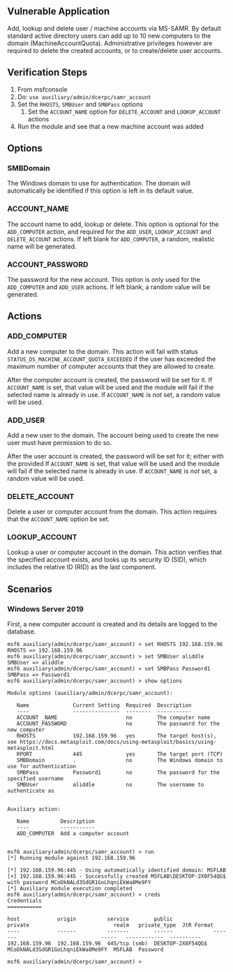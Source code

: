 ## Vulnerable Application
Add, lookup and delete user / machine accounts via MS-SAMR. By default standard active directory users can add up to 10
new computers to the domain (MachineAccountQuota). Administrative privileges however are required to delete the created
accounts, or to create/delete user accounts.

## Verification Steps

1. From msfconsole
2. Do: `use auxiliary/admin/dcerpc/samr_account`
3. Set the `RHOSTS`, `SMBUser` and `SMBPass` options
   1. Set the `ACCOUNT_NAME` option for `DELETE_ACCOUNT` and `LOOKUP_ACCOUNT` actions
4. Run the module and see that a new machine account was added

## Options

### SMBDomain

The Windows domain to use for authentication. The domain will automatically be identified if this option is left in its
default value.

### ACCOUNT_NAME

The account name to add, lookup or delete. This option is optional for the `ADD_COMPUTER` action, and required for the
`ADD_USER`, `LOOKUP_ACCOUNT` and `DELETE_ACCOUNT` actions. If left blank for `ADD_COMPUTER`, a random, realistic name
will be generated.

### ACCOUNT_PASSWORD

The password for the new account. This option is only used for the `ADD_COMPUTER` and `ADD_USER` actions. If left 
blank, a random value will be generated.

## Actions

### ADD_COMPUTER

Add a new computer to the domain. This action will fail with status `STATUS_DS_MACHINE_ACCOUNT_QUOTA_EXCEEDED` if the
user has exceeded the maximum number of computer accounts that they are allowed to create.

After the computer account is created, the password will be set for it. If `ACCOUNT_NAME` is set, that value will be
used and the module will fail if the selected name is already in use. If `ACCOUNT_NAME` is *not* set, a random value
will be used.

### ADD_USER

Add a new user to the domain. The account being used to create the new user must have permission to do so. 

After the user account is created, the password will be set for it; either with the provided  If `ACCOUNT_NAME` is set, that value will be
used and the module will fail if the selected name is already in use. If `ACCOUNT_NAME` is *not* set, a random value
will be used.

### DELETE_ACCOUNT

Delete a user or computer account from the domain. This action requires that the `ACCOUNT_NAME` option be set.

### LOOKUP_ACCOUNT

Lookup a user or computer account in the domain. This action verifies that the specified account exists, and looks up
its security ID (SID), which includes the relative ID (RID) as the last component.

## Scenarios

### Windows Server 2019

First, a new computer account is created and its details are logged to the database.

```
msf6 auxiliary(admin/dcerpc/samr_account) > set RHOSTS 192.168.159.96
RHOSTS => 192.168.159.96
msf6 auxiliary(admin/dcerpc/samr_account) > set SMBUser aliddle
SMBUser => aliddle
msf6 auxiliary(admin/dcerpc/samr_account) > set SMBPass Password1
SMBPass => Password1
msf6 auxiliary(admin/dcerpc/samr_account) > show options

Module options (auxiliary/admin/dcerpc/samr_account):

   Name              Current Setting  Required  Description
   ----              ---------------  --------  -----------
   ACCOUNT _NAME                      no        The computer name
   ACCOUNT_PASSWORD                   no        The password for the new computer
   RHOSTS            192.168.159.96   yes       The target host(s), see https://docs.metasploit.com/docs/using-metasploit/basics/using-metasploit.html
   RPORT             445              yes       The target port (TCP)
   SMBDomain         .                no        The Windows domain to use for authentication
   SMBPass           Password1        no        The password for the specified username
   SMBUser           aliddle          no        The username to authenticate as


Auxiliary action:

   Name          Description
   ----          -----------
   ADD_COMPUTER  Add a computer account


msf6 auxiliary(admin/dcerpc/samr_account) > run
[*] Running module against 192.168.159.96

[*] 192.168.159.96:445 - Using automatically identified domain: MSFLAB
[+] 192.168.159.96:445 - Successfully created MSFLAB\DESKTOP-2X8F54QG$ with password MCoDkNALd3SdGR1GoLhqniEkWa8Me9FY
[*] Auxiliary module execution completed
msf6 auxiliary(admin/dcerpc/samr_account) > creds
Credentials
===========

host            origin          service        public             private                           realm   private_type  JtR Format
----            ------          -------        ------             -------                           -----   ------------  ----------
192.168.159.96  192.168.159.96  445/tcp (smb)  DESKTOP-2X8F54QG$  MCoDkNALd3SdGR1GoLhqniEkWa8Me9FY  MSFLAB  Password

msf6 auxiliary(admin/dcerpc/samr_account) >
```
